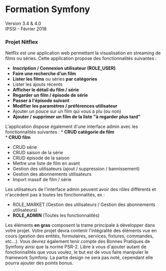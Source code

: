 Formation Symfony
========================

Version 3.4 & 4.0  
IPSSI - Février 2018

### Projet Nitflex

Netflix est une application web permettant la visualisation en streaming de films ou séries. Cette application propose des fonctionnalités suivantes :  

* <b>Inscription / Connexion utilisateur (ROLE_USER)</b>  
* <b>Faire une recherche d'un film</b>  
* <b>Lister les films</b> ou séries <b>par catégories</b>   
* Lister les ajouts récents  
* <b>Afficher le détail du film / série</b>    
* <b>Regarder un film / épisode de série</b>    
* <b>Passer à l'épisode suivant</b>    
* <b>Modifier les paramètres / préférences utilisateur</b>    
* Ajouter un pouce sur un film qui vous a plu (ou non)  
* <b>Ajouter / supprimer un film de la liste "à regarder plus tard"</b>  

L'application dispose également d'une interface admin avec les fonctionnalités suivantes :
*<b> CRUD catégorie de film</b>     
*<b> CRUD film</b>     
* CRUD série   
* CRUD saison de la série  
* CRUD épisode de la saison   
* Mettre une liste de film en avant  
* Gestion des utilisateurs (ajout / suppression / bannissement)    
* Gestion des abonnements utilisateurs    
* Import massif de film / série   
 
Les utilisateurs de l'interface admin peuvent avoir des rôles différents et n'accèdent pas à toutes les fonctionnalités, ex :

- ROLE_MARKET (Gestion des utilisateurs / Gestion des abonnements utilisateurs)   
- <b>ROLE_ADMIN</b> (Toutes les fonctionnalités)   
 
Les éléments <b>en gras</b> composent la trame principale à développer dans votre projet. Votre projet devra contenir l'intégralité des éléments vue en cours (gestion des entités, formulaires, services, fixtures, commandes, etc...). Vous devrez également tenir compte des Bonnes Pratiques de Symfony ainsi que la norme PSR-2. Libre à vous d'ajouter autant de fonctionnalités que vous voulez, le but est de vous faire manipuler le framework Symfony. La partie design ne sera pas noté, cependant elle pourra ajouter des points bonus.
